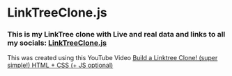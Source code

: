 # LinkTreeClone.js

### This is my LinkTree clone with Live and real data and links to all my socials: [LinkTreeClone.js](https://wa1idmahmoud.github.io/LinkTreeClone.js/)

This was created using this YouTube Video [Build a Linktree Clone! (super simple!) HTML + CSS (+ JS optional)](https://www.youtube.com/watch?v=GRgt5efpmdM&ab_channel=CodewithAniaKub%C3%B3w)